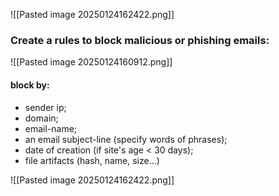 ![[Pasted image 20250124162422.png]]

### Create a rules to block malicious or phishing emails:

![[Pasted image 20250124160912.png]]
#### block by:

- sender ip;
- domain;
- email-name;
- an email subject-line (specify words of phrases);
- date of creation (if site's age < 30 days);
- file artifacts (hash, name, size...)

![[Pasted image 20250124162422.png]]